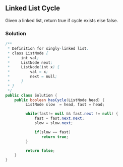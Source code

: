 ## Linked List Cycle

Given a linked list, return true if cycle exists else false.

### Solution

```java
/**
 * Definition for singly-linked list.
 * class ListNode {
 *     int val;
 *     ListNode next;
 *     ListNode(int x) {
 *         val = x;
 *         next = null;
 *     }
 * }
 */
public class Solution {
    public boolean hasCycle(ListNode head) {
         ListNode slow  = head, fast = head;

         while(fast!= null && fast.next != null) {
             fast = fast.next.next;
             slow = slow.next;

             if(slow == fast)
                return true;
         }

         return false;
    }
}
```
